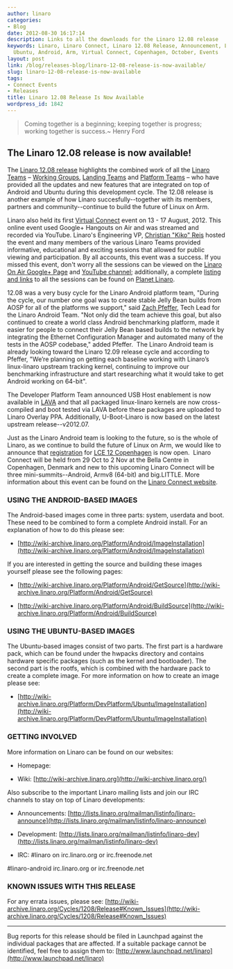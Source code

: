 ```yaml
---
author: linaro
categories:
- Blog
date: 2012-08-30 16:17:14
description: Links to all the downloads for the Linaro 12.08 release
keywords: Linaro, Linaro Connect, Linaro 12.08 Release, Announcement, Linux on Arm,
  Ubuntu, Android, Arm, Virtual Connect, Copenhagen, October, Events
layout: post
link: /blog/releases-blog/linaro-12-08-release-is-now-available/
slug: linaro-12-08-release-is-now-available
tags:
- Connect Events
- Releases
title: Linaro 12.08 Release Is Now Available
wordpress_id: 1842
---
```


> Coming together is a beginning; keeping together is progress; working together is success.~ Henry Ford

## The Linaro 12.08 release is now available!

The [Linaro 12.08 release](https://wiki-archive.linaro.org/Cycles/1208/Release) highlights the combined work of all the [Linaro Teams](/engineering/) – [Working Groups](https://wiki-archive.linaro.org/WorkingGroups), [Landing Teams](https://wiki-archive.linaro.org/LandingTeams) and [Platform Teams](https://wiki-archive.linaro.org/Platform) – who have provided all the updates and new features that are integrated on top of Android and Ubuntu during this development cycle. The 12.08 release is another example of how Linaro succesfully--together with its members, partners and community--continue to build the future of Linux on Arm.

Linaro also held its first [Virtual Connect](/blog/linaro-announces-virtual-connect-q3-12-13-17-august-2012/) event on 13 - 17 August, 2012. This online event used Google+ Hangouts on Air and was streamed and recorded via YouTube. Linaro's Engineering VP, [Christian "Kiko" Reis](/about/) hosted the event and many members of the various Linaro Teams provided informative, educational and exciting sessions that allowed for public viewing and participation. By all accounts, this event was a success. If you missed this event, don't worry all the sessions can be viewed on the [Linaro On Air Google+ Page](https://web.archive.org/web/2019*/https://plus.google.com/u/0/b/112814496864921562564/116754366033915823792/posts) and [YouTube channel](http://www.youtube.com/channel/UCIVqQKxCyQLJS6xvSmfndLA/feed); additionally, a complete [listing and links](http://akgraner.com/?p=1324) to all the sessions can be found on [Planet Linaro](/planet/).

12.08 was a very busy cycle for the Linaro Android platform team, "During the cycle, our number one goal was to create stable Jelly Bean builds from AOSP for all of the platforms we support," said [Zach Pfeffer](/about/), Tech Lead for the Linaro Android Team. "Not only did the team achieve this goal, but also continued to create a world class Android benchmarking platform, made it easier for people to connect their Jelly Bean based builds to the network by integrating the Ethernet Configuration Manager and automated many of the tests in the AOSP codebase," added Pfeffer.  The Linaro Android team is already looking toward the Linaro 12.09 release cycle and according to Pfeffer, "We’re planning on getting each baseline working with Linaro’s linux-linaro upstream tracking kernel, continuing to improve our benchmarking infrastructure and start researching what it would take to get Android working on 64-bit".

The Developer Platform Team announced USB Host enablement is now available in [LAVA](https://wiki-archive.linaro.org/Platform/Validation) and that all packaged linux-linaro kernels are now cross-compiled and boot tested via LAVA before these packages are uploaded to Linaro Overlay PPA. Additionally, U-Boot-Linaro is now based on the latest upstream release--v2012.07.

Just as the Linaro Android team is looking to the future, so is the whole of Linaro, as we continue to build the future of Linux on Arm, we would like to announce that [registration](https://connect.linaro.org/register/) for [LCE 12 Copenhagen](https://connect.linaro.org/resources/) is now open.  Linaro Connect will be held from 29 Oct to 2 Nov at the Bella Centre in Copenhagen, Denmark and new to this upcoming Linaro Connect will be three mini-summits--Android, Armv8 (64-bit) and big.LITTLE. More information about this event can be found on the [Linaro Connect website](https://connect.linaro.org/resources/).

### USING THE ANDROID-BASED IMAGES

The Android-based images come in three parts: system, userdata and boot. These need to be combined to form a complete Android install. For an explanation of how to do this please see:

  * [http://wiki-archive.linaro.org/Platform/Android/ImageInstallation](http://wiki-archive.linaro.org/Platform/Android/ImageInstallation)

If you are interested in getting the source and building these images yourself please see the following pages:

  * [http://wiki-archive.linaro.org/Platform/Android/GetSource](http://wiki-archive.linaro.org/Platform/Android/GetSource)


  * [http://wiki-archive.linaro.org/Platform/Android/BuildSource](http://wiki-archive.linaro.org/Platform/Android/BuildSource)

### USING THE UBUNTU-BASED IMAGES

The Ubuntu-based images consist of two parts. The first part is a hardware pack, which can be found under the hwpacks directory and contains hardware specific packages (such as the kernel and bootloader). The second part is the rootfs, which is combined with the hardware pack to create a complete image. For more information on how to create an image please see:

  * [http://wiki-archive.linaro.org/Platform/DevPlatform/Ubuntu/ImageInstallation](http://wiki-archive.linaro.org/Platform/DevPlatform/Ubuntu/ImageInstallation)

### GETTING INVOLVED

More information on Linaro can be found on our websites:

  * Homepage: [](/)


  * Wiki: [http://wiki-archive.linaro.org](http://wiki-archive.linaro.org/)


Also subscribe to the important Linaro mailing lists and join our IRC channels to stay on top of Linaro developments:

  * Announcements: [http://lists.linaro.org/mailman/listinfo/linaro-announce](http://lists.linaro.org/mailman/listinfo/linaro-announce)


  * Development: [http://lists.linaro.org/mailman/listinfo/linaro-dev](http://lists.linaro.org/mailman/listinfo/linaro-dev)

  * IRC:
#linaro on irc.linaro.org or irc.freenode.net


#linaro-android irc.linaro.org or irc.freenode.net



### KNOWN ISSUES WITH THIS RELEASE

For any errata issues, please see: [http://wiki-archive.linaro.org/Cycles/1208/Release#Known_Issues](http://wiki-archive.linaro.org/Cycles/1208/Release#Known_Issues)

* * *

Bug reports for this release should be filed in Launchpad against the individual packages that are affected. If a suitable package cannot be identified, feel free to assign them to: [http://www.launchpad.net/linaro](http://www.launchpad.net/linaro)
